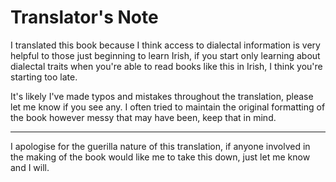 # Translator's Note
I translated this book because I think access to dialectal information is very helpful to those just beginning to learn Irish, if you start only learning about dialectal traits when you're able to read books like this in Irish, I think you're starting too late.

It's likely I've made typos and mistakes throughout the translation, please let me know if you see any. I often tried to maintain the original formatting of the book however messy that may have been, keep that in mind.


---
I apologise for the guerilla nature of this translation, if anyone involved in the making of the book would like me to take this down, just let me know and I will.
